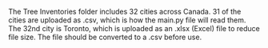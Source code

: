 The Tree Inventories folder includes 32 cities across Canada. 31 of the cities are uploaded as .csv, which is how the main.py file will read them. 
The 32nd city is Toronto, which is uploaded as an .xlsx (Excel) file to reduce file size. The file should be converted to a .csv before use.
